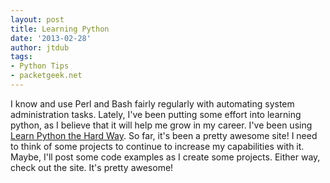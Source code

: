 ```yaml
---
layout: post
title: Learning Python
date: '2013-02-28'
author: jtdub
tags:
- Python Tips
- packetgeek.net
---
```


I know and use Perl and Bash fairly regularly with automating system administration tasks. Lately, I've been putting some effort into learning python, as I believe that it will help me grow in my career. I've been using [Learn Python the Hard Way](http://learnpythonthehardway.org/). So far, it's been a pretty awesome site! I need to think of some projects to continue to increase my capabilities with it. Maybe, I'll post some code examples as I create some projects. Either way, check out the site. It's pretty awesome!
